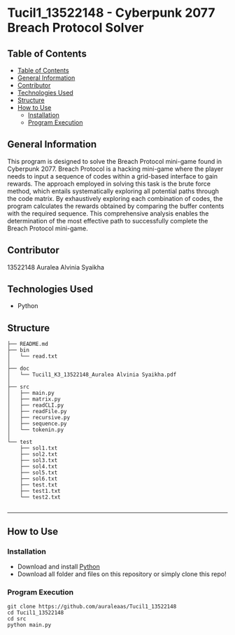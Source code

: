 # Tucil1_13522148 - Cyberpunk 2077 Breach Protocol Solver
## Table of Contents
  - [Table of Contents](#table-of-contents)
  - [General Information](#general-information)
  - [Contributor](#contributor)
  - [Technologies Used](#technologies-used)
  - [Structure](#structure)
  - [How to Use](#how-to-use)
    - [Installation](#installation)
    - [Program Execution](#program-execution)

## General Information
This program is designed to solve the Breach Protocol mini-game found in Cyberpunk 2077. Breach Protocol is a hacking mini-game where the player needs to input a sequence of codes within a grid-based interface to gain rewards. The approach employed in solving this task is the brute force method, which entails systematically exploring all potential paths through the code matrix. By exhaustively exploring each combination of codes, the program calculates the rewards obtained by comparing the buffer contents with the required sequence. This comprehensive analysis enables the determination of the most effective path to successfully complete the Breach Protocol mini-game.

## Contributor
13522148 Auralea Alvinia Syaikha

## Technologies Used
- Python

## Structure

```
├── README.md
├── bin
│   └── read.txt
│
├── doc
│   └── Tucil1_K3_13522148_Auralea Alvinia Syaikha.pdf
│
├── src
│   ├── main.py
│   ├── matrix.py
│   ├── readCLI.py
│   ├── readFile.py
│   ├── recursive.py
│   ├── sequence.py
│   └── tokenin.py
│ 
└── test
    ├── sol1.txt
    ├── sol2.txt
    ├── sol3.txt
    ├── sol4.txt
    ├── sol5.txt
    ├── sol6.txt
    ├── test.txt
    ├── test1.txt
    └── test2.txt
    
```

---

## How to Use

### Installation
- Download and install [Python](https://www.python.org/downloads/)
- Download all folder and files on this repository or simply clone this repo!

### Program Execution
    git clone https://github.com/auraleaas/Tucil1_13522148
    cd Tucil1_13522148
    cd src
    python main.py
